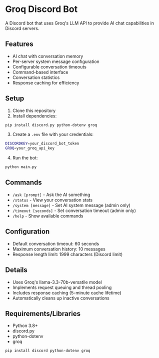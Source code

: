 # Groq Discord Bot

A Discord bot that uses Groq's LLM API to provide AI chat capabilities in Discord servers.

## Features

- AI chat with conversation memory
- Per-server system message configuration
- Configurable conversation timeouts
- Command-based interface
- Conversation statistics
- Response caching for efficiency

## Setup

1. Clone this repository
2. Install dependencies:
```bash
pip install discord.py python-dotenv groq
```

3. Create a `.env` file with your credentials:
```bash
DISCORDKEY=your_discord_bot_token
GROQ=your_groq_api_key
```

4. Run the bot:
```bash
python main.py
```

## Commands

- `/ask [prompt]` - Ask the AI something
- `/status` - View your conversation stats
- `/system [message]` - Set AI system message (admin only)
- `/timeout [seconds]` - Set conversation timeout (admin only)
- `/help` - Show available commands

## Configuration

- Default conversation timeout: 60 seconds
- Maximum conversation history: 10 messages
- Response length limit: 1999 characters (Discord limit)

## Details
- Uses Groq's llama-3.3-70b-versatile model
- Implements request queuing and thread pooling
- Includes response caching (5-minute cache lifetime)
- Automatically cleans up inactive conversations

## Requirements/Libraries

- Python 3.8+
- discord.py
- python-dotenv
- groq

```pip install discord python-dotenv groq```

